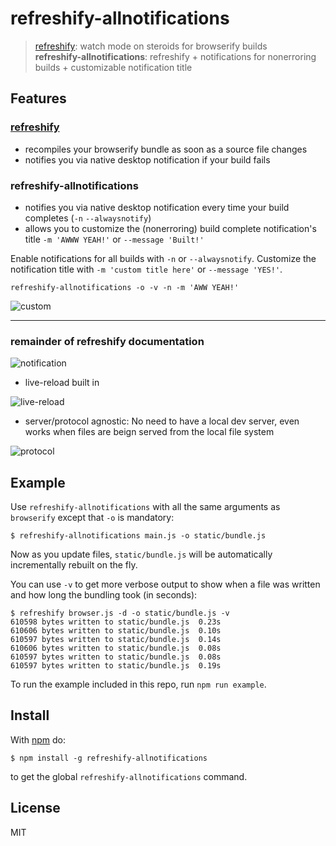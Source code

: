 # refreshify-allnotifications

> [refreshify](https://github.com/alexanderGugel/refreshify): watch mode on steroids for browserify builds   
> **refreshify-allnotifications**: refreshify + notifications for nonerroring builds + customizable notification title

## Features

### [refreshify](https://github.com/alexanderGugel/refreshify)
* recompiles your browserify bundle as soon as a source file changes
* notifies you via native desktop notification if your build fails

### refreshify-allnotifications
* notifies you via native desktop notification every time your build completes (`-n` `--alwaysnotify`)
* allows you to customize the (nonerroring) build complete notification's title `-m 'AWWW YEAH!'` or `--message 'Built!'`  

Enable notifications for all builds with `-n` or `--alwaysnotify`.
Customize the notification title with `-m 'custom title here'` or `--message 'YES!'`.

`refreshify-allnotifications -o -v -n -m 'AWW YEAH!'`

![custom](https://raw.github.com/chellberg/refreshify-allnotifications/master/example/custom.png)

---

### remainder of refreshify documentation

![notification](https://raw.github.com/chellberg/refreshify/master/example/notification.gif)

* live-reload built in

![live-reload](https://raw.github.com/chellberg/refreshify-allnotifications/master/example/live-reload.gif)

* server/protocol agnostic: No need to have a local dev server, even works when files are beign served from the local file system

![protocol](https://raw.github.com/chellberg/refreshify-allnotifications/master/example/protocol.gif)

## Example

Use `refreshify-allnotifications` with all the same arguments as `browserify` except that
`-o` is mandatory:

```
$ refreshify-allnotifications main.js -o static/bundle.js
```

Now as you update files, `static/bundle.js` will be automatically incrementally rebuilt on
the fly.

You can use `-v` to get more verbose output to show when a file was written and how long the bundling took (in seconds):

```
$ refreshify browser.js -d -o static/bundle.js -v
610598 bytes written to static/bundle.js  0.23s
610606 bytes written to static/bundle.js  0.10s
610597 bytes written to static/bundle.js  0.14s
610606 bytes written to static/bundle.js  0.08s
610597 bytes written to static/bundle.js  0.08s
610597 bytes written to static/bundle.js  0.19s
```

To run the example included in this repo, run `npm run example`.

## Install

With [npm](https://npmjs.org) do:

```
$ npm install -g refreshify-allnotifications
```

to get the global `refreshify-allnotifications` command.


## License

MIT
